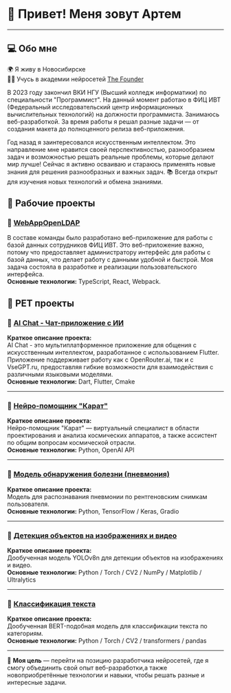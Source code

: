 # 👋 Привет! Меня зовут Артем
______________________________

## 💻 Обо мне

🌍 Я живу в Новосибирске  
👨‍🎓 Учусь в академии нейросетей [The Founder](https://academy.the-founder.ru/)  

В 2023 году закончил ВКИ НГУ (Высший колледж информатики) по специальности "Программист".
На данный момент работаю в ФИЦ ИВТ (Федеральный исследовательский центр информационных вычислительных технологий) на должности программиста.
Занимаюсь веб-разработкой. За время работы я решал разные задачи — от создания макета до полноценного релиза веб-приложения. 
  
Год назад я заинтересовался искусственным интеллектом. Это направление мне нравится своей перспективностью, разнообразием задач и возможностью решать реальные проблемы, которые делают мир лучше!
Сейчас я активно осваиваю и стараюсь применять новые знания для решения разнообразных и важных задач.
📚 Всегда открыт для изучения новых технологий и обмена знаниями.


## 📂 Рабочие проекты  
### 🚀 [WebAppOpenLDAP](https://github.com/rubinnaw/WebAppOpenLDAP)  

В составе команды было разработано веб-приложение для работы с базой данных сотрудников ФИЦ ИВТ.
Это веб-приложение важно, потому что предоставляет администратору интерфейс для работы с базой данных, что делает работу с данными удобной и быстрой.
Моя задача состояла в разработке и реализации пользовательского интерфейса.  
**Основные технологии:** TypeScript, React, Webpack.

## 📂 PET проекты  
### 🎨 [AI Chat - Чат-приложение с ИИ](https://github.com/rubinnaw/AI_chat_flutter)  
  
**Краткое описание проекта:**  
AI Chat - это мультиплатформенное приложение для общения с искусственным интеллектом, разработанное с использованием Flutter. Приложение поддерживает работу как с OpenRouter.ai, так и с VseGPT.ru, предоставляя гибкие возможности для взаимодействия с различными языковыми моделями.  
**Основные технологии:** Dart, Flutter, Cmake 

___


### 🎨 [Нейро-помощник "Карат"](https://github.com/rubinnaw/Neuro-assistant-Karat-)  
  
**Краткое описание проекта:**  
Нейро-помощник "Карат" — виртуальный специалист в области проектирования и анализа космических аппаратов, а также ассистент по общим вопросам космической отрасли.  
**Основные технологии:** Python, OpenAI API 

___

### 🎨 [Модель обнаружения болезни (пневмония)](https://github.com/rubinnaw/pneumonia_detection_model)  
  
**Краткое описание проекта:**  
Модель для распознавания пневмонии по рентгеновским снимкам пользователя.  
**Основные технологии:** Python, TensorFlow / Keras, Gradio  

___

### 🎨 [Детекция объектов на изображениях и видео](https://github.com/rubinnaw/Object-detection-in-video-and-images) 
  
**Краткое описание проекта:**  
Дообученная модель YOLOv8n для детекции объектов на изображениях и видео.  
**Основные технологии:** Python / Torch / CV2 / NumPy / Matplotlib / Ultralytics  

___

### 🎨 [Классификация текста](https://github.com/rubinnaw/text_classification)  
  
**Краткое описание проекта:**  
Дообученная BERT-подобная модель для классификации текста по категориям.  
**Основные технологии:** Python / Torch / CV2 / transformers / pandas 
______  
  
🎯 **Моя цель** — перейти на позицию разработчика нейросетей, где я смогу объединить свой опыт веб-разработки,а также новоприобретённые технологии и навыки, чтобы решать разные и интересные задачи.
